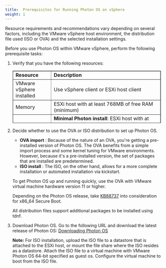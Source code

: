 ```yaml
---
title:  Prerequisites for Running Photon OS on vSphere
weight: 1
---
```


Resource requirements and recommendations vary depending on several factors, including the VMware vSphere host environment, the distribution file used (ISO or OVA) and the selected installation settings.

Before you use Photon OS within VMware vSphere, perform the following prerequisite tasks:

1. Verify that you have the following resources:

	<table style="height: 170px;" border="1" width="auto" cellspacing="0" cellpadding="10">
	<tbody>
	<tr>
	<td><b>Resource</b></td>
	<td><b>Description</b></td>
	</tr>
	<tr>
	<td> VMware vSphere installed</td>
	<td> Use vSphere client or ESXi host client </td>
	</tr>
	<tr>
	<td>Memory</td>
	<td>ESXi host with at least 768MB of free RAM (minimum)</td>
	</tr>
	<tr>
	<td>Storage</td>
	<td><b>Minimal Photon install</b>: ESXi host with at least 1GB of free space (minimum)<p><b>Full Photon install</b>: ESXi host with at least 4GB of free space (minimum), 16GB is recommended</p></td>
	</tr>
	<tr>
	<td>Distribution File</td>
	<td>Photon OS ISO or OVA file downloaded from <a href="https://github.com/vmware/photon/wiki/Downloading-Photon-OS">Downloading Photon OS</a> .<p></p><p><b>Minimal ISO</b>: ISO with generic or VMware hypervisor optimized installation</p><p><b>Full ISO </b>: The x86_64 ISO contains</p><p>- Photon Minimal</p><p>- Photon Developer</p><p>- Photon OSTree Host</p><p>- Photon Real Time</p><p>Photon Minimal and Photon Developer allow a generic or VMware hypervisor optimized installation. Photon OSTree Host allows a Default or Custom RPM-OSTree Server installation.</p><p><p></p><b>ISO Real-Time flavour</b>:  <a href="https://wiki.linuxfoundation.org/realtime/start">Linux Real-Time</a> optimized installation type</p><p></p><b>OVA</b>: VMware virtual machine hardware version dependent installation type, Secure Boot option</p></td>
	</tr>
	</tbody>
	</table>


1. Decide whether to use the OVA or ISO distribution to set up Photon OS.

    - **OVA import** : Because of the nature of an OVA, you're getting a pre-installed version of Photon OS. The OVA benefits from a simple import process and some kernel tuning for VMware environments. However, because it's a pre-installed version, the set of packages that are installed are predetermined.
    - **ISO install** : The ISO, on the other hand, allows for a more complete installation or automated installation via kickstart.

    To get Photon OS up and running quickly, use the OVA with VMware virtual machine hardware version 11 or higher.
    
    Depending on the Photon OS release, take [KB88737](https://kb.vmware.com/s/article/88737) into consideration for x86_64 Secure Boot.
    
    All distribution files support additional packages to be installed using tdnf.
    
1. Download Photon OS. Go to the following URL and download the latest release of Photon OS: <a href="https://github.com/vmware/photon/wiki/Downloading-Photon-OS">Downloading Photon OS</a>
    
    **Note:** For ISO installation, upload the ISO file to a datastore that is attached to the ESXi host, or mount the file share where the ISO resides as a datastore.
    Attach the ISO file to a virtual machine with VMware Photon OS 64-bit specified as guest os. Configure the virtual machine to boot from the ISO file.
    
